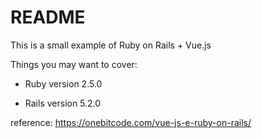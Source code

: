 # README

This is a small example of Ruby on Rails + Vue.js

Things you may want to cover:

* Ruby version 
2.5.0

* Rails version
5.2.0

reference: https://onebitcode.com/vue-js-e-ruby-on-rails/
